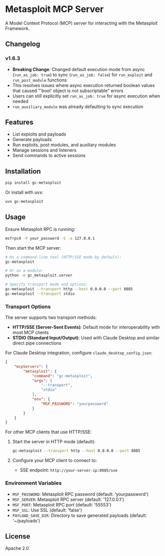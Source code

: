 # Metasploit MCP Server

A Model Context Protocol (MCP) server for interacting with the Metasploit Framework.

## Changelog

### v1.6.3
- **Breaking Change**: Changed default execution mode from async (`run_as_job: true`) to sync (`run_as_job: false`) for `run_exploit` and `run_post_module` functions
- This resolves issues where async execution returned boolean values that caused "'bool' object is not subscriptable" errors
- Users can still explicitly set `run_as_job: true` for async execution when needed
- `run_auxiliary_module` was already defaulting to sync execution

## Features

- List exploits and payloads
- Generate payloads
- Run exploits, post modules, and auxiliary modules
- Manage sessions and listeners
- Send commands to active sessions

## Installation

```bash
pip install gc-metasploit
```

Or install with uvx:

```bash
uvx gc-metasploit
```

## Usage

Ensure Metasploit RPC is running:

```bash
msfrpcd -P your_password -S -a 127.0.0.1
```

Then start the MCP server:

```bash
# As a command-line tool (HTTP/SSE mode by default):
gc-metasploit

# Or as a module:
python -m gc_metasploit.server

# Specify transport mode and options:
gc-metasploit --transport http --host 0.0.0.0 --port 8085
gc-metasploit --transport stdio
```

### Transport Options

The server supports two transport methods:

- **HTTP/SSE (Server-Sent Events)**: Default mode for interoperability with most MCP clients
- **STDIO (Standard Input/Output)**: Used with Claude Desktop and similar direct pipe connections

For Claude Desktop integration, configure `claude_desktop_config.json`:

```json
{
    "mcpServers": {
        "metasploit": {
            "command": "gc-metasploit",
            "args": [
                "--transport",
                "stdio"
            ],
            "env": {
                "MSF_PASSWORD": "yourpassword"
            }
        }
    }
}
```

For other MCP clients that use HTTP/SSE:

1. Start the server in HTTP mode (default):
   ```bash
   gc-metasploit --transport http --host 0.0.0.0 --port 8085
   ```

2. Configure your MCP client to connect to:
   - SSE endpoint: `http://your-server-ip:8085/sse`

### Environment Variables

- `MSF_PASSWORD`: Metasploit RPC password (default: 'yourpassword')
- `MSF_SERVER`: Metasploit RPC server (default: '127.0.0.1')
- `MSF_PORT`: Metasploit RPC port (default: '55553')
- `MSF_SSL`: Use SSL (default: 'false')
- `PAYLOAD_SAVE_DIR`: Directory to save generated payloads (default: '~/payloads')

## License

Apache 2.0